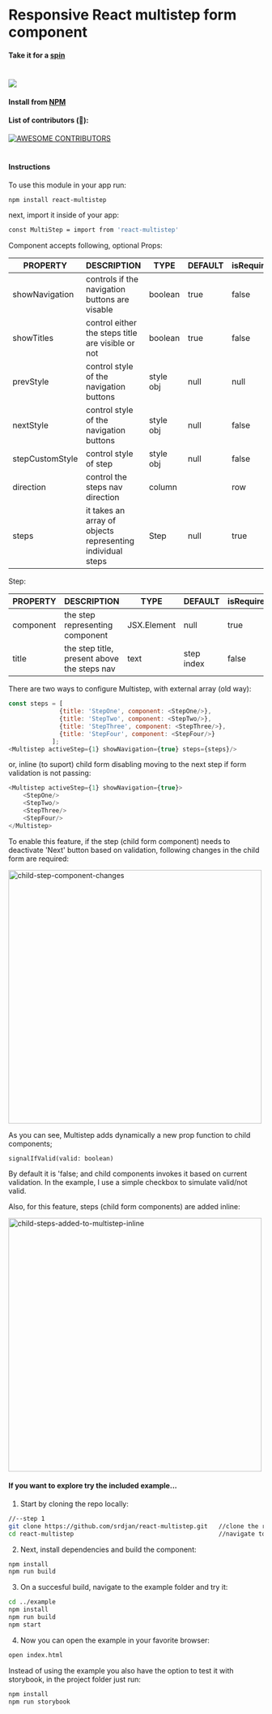 # Responsive React multistep form component

#### Take it for a [spin](http://srdjan.github.io/react-multistep/)
#


<kbd>
<img border=width="60%" height="auto" src="https://raw.githubusercontent.com/srdjan/react-multistep/master/assets/react-multistep.png"/>
</kbd>

#### Install from [NPM](https://nodei.co/npm/react-multistep/)

#### List of contributors (:raised_hands:):
<a href = "https://github.com/react-multistep/graphs/contributors">
  <img src="https://contrib.rocks/image?repo=srdjan/react-multistep" alt="AWESOME CONTRIBUTORS" />
</a>

# 
#### Instructions

To use this module in your app run:
```sh
npm install react-multistep
```
next, import it inside of your app:
```sh
const MultiStep = import from 'react-multistep'
```

Component accepts following, optional Props: 

| PROPERTY       | DESCRIPTION                                                  | TYPE       | DEFAULT    | isRequired|
|----------------|--------------------------------------------------------------|------------|------------|-----------|
| showNavigation | controls if the navigation buttons are visable               |boolean     |true        |false      |
| showTitles     | control either the steps title are visible or not            |boolean     |true        |false      |
| prevStyle      | control style of the navigation buttons                      |style obj   |null        |null       |
| nextStyle      | control style of the navigation buttons                      |style obj   |null        |false      |
| stepCustomStyle| control style of step                                        |style obj   |null        |false      |
| direction      | control the steps nav direction                              |column||row |row         |false      |
| steps          | it takes an array of objects representing individual steps   |Step        |null        |true       |

Step:

| PROPERTY  | DESCRIPTION                                 | TYPE       | DEFAULT    | isRequired|
|-----------|---------------------------------------------|------------|------------|-----------|
| component | the step representing component             |JSX.Element |null        |true       |
| title     | the step title, present above the steps nav |text        |step index  |false      |


There are two ways to configure Multistep, with external array (old way):
```javascript
const steps = [
              {title: 'StepOne', component: <StepOne/>},
              {title: 'StepTwo', component: <StepTwo/>},
              {title: 'StepThree', component: <StepThree/>},
              {title: 'StepFour', component: <StepFour/>}
            ];
<Multistep activeStep={1} showNavigation={true} steps={steps}/>
```

or, inline (to suport) child form disabling moving to the next step if form validation is not passing:

```javascript
<Multistep activeStep={1} showNavigation={true}>
    <StepOne/>
    <StepTwo/>
    <StepThree/>
    <StepFour/>
</Multistep>
```

To enable this feature, if the step (child form component) needs to deactivate 'Next' button based on validation, following changes in the child form are required:

<img width="500" alt="child-step-component-changes" src="https://user-images.githubusercontent.com/61190/213932636-5f2d8dfe-0f98-457e-9f0f-6a890174a834.png">

As you can see,  Multistep adds dynamically a new prop function to child components;

  `signalIfValid(valid: boolean)`

By default it is 'false; and child components invokes it based on current validation. In the example, I use a simple checkbox to simulate valid/not valid.

Also, for this feature, steps (child form components) are added inline:

<img width="500" alt="child-steps-added-to-multistep-inline" src="https://user-images.githubusercontent.com/61190/213932915-5c9301df-3d6c-4772-b697-be58e80a8851.png">


#### If you want to explore try the included example...

1) Start by cloning the repo locally:

```sh
//--step 1
git clone https://github.com/srdjan/react-multistep.git   //clone the repo
cd react-multistep                                        //navigate to the project folder
```

2)  Next, install dependencies and build the component:

```sh
npm install
npm run build 
```

3) On a succesful build, navigate to the example folder and try it:

```sh
cd ../example
npm install
npm run build
npm start
```

4) Now you can open the example in your favorite browser:

```sh
open index.html
```

Instead of using the example you also have the option to test it with storybook,
in the project folder just run:

```sh
npm install
npm run storybook 
```
